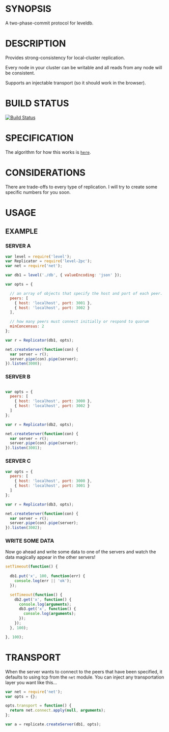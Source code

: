 # SYNOPSIS
A two-phase-commit protocol for leveldb.

# DESCRIPTION
Provides strong-consistency for local-cluster replication. 

Every node in your cluster can be writable and all reads 
from any node will be consistent.

Supports an injectable transport (so it should work in the 
browser).

# BUILD STATUS
[![Build Status](http://img.shields.io/travis/hij1nx/level-2pc.svg?style=flat)](https://travis-ci.org/hij1nx/level-2pc)

# SPECIFICATION
The algorithm for how this works is [`here`](/SPEC.md).

# CONSIDERATIONS
There are trade-offs to every type of replication. I will
try to create some specific numbers for you soon.

# USAGE

## EXAMPLE

### SERVER A
```js
var level = require('level');
var Replicator = require('level-2pc');
var net = require('net');

var db1 = level('./db', { valueEncoding: 'json' });

var opts = {

  // an array of objects that specify the host and port of each peer.
  peers: [
    { host: 'localhost', port: 3001 }, 
    { host: 'localhost', port: 3002 }
  ],

  // how many peers must connect initially or respond to quorum
  minConcensus: 2 
};

var r = Replicator(db1, opts);

net.createServer(function(con) {
  var server = r();
  server.pipe(con).pipe(server);
}).listen(3000);
```

### SERVER B
```js

var opts = { 
  peers: [
    { host: 'localhost', port: 3000 }, 
    { host: 'localhost', port: 3002 }
  ]
};

var r = Replicator(db2, opts);

net.createServer(function(con) {
  var server = r();
  server.pipe(con).pipe(server);
}).listen(3001);
```

### SERVER C
```js
var opts = { 
  peers: [
    { host: 'localhost', port: 3000 }, 
    { host: 'localhost', port: 3001 }
  ]
};

var r = Replicator(db3, opts);

net.createServer(function(con) {
  var server = r();
  server.pipe(con).pipe(server);
}).listen(3002);
```

### WRITE SOME DATA
Now go ahead and write some data to one of the
servers and watch the data magically appear in
the other servers!

```js
setTimeout(function() {
  
  db1.put('x', 100, function(err) {
    console.log(err || 'ok');
  });

  setTimeout(function() {
    db2.get('x', function() {
      console.log(arguments);
      db3.get('x', function() {
        console.log(arguments);
      });
    });
  }, 100);

}, 100);
```

# TRANSPORT
When the server wants to connect to the peers
that have been specified, it defaults to using
tcp from the `net` module. You can inject any
transportation layer you want like this...

```js
var net = require('net');
var opts = {};

opts.transport = function() {
  return net.connect.apply(null, arguments);
};

var a = replicate.createServer(db1, opts);
```

